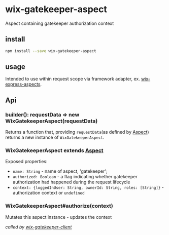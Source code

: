 # wix-gatekeeper-aspect

Aspect containing gatekeeper authorization context

## install

```bash
npm install --save wix-gatekeeper-aspect
```

## usage

Intended to use within request scope via framework adapter, ex. [wix-express-aspects](../wix-express-aspects).

## Api
### builder(): requestData => new WixGatekeeperAspect(requestData)
Returns a function that, providing `requestData`(as defined by [Aspect](../wix-aspects)) returns a new instance of `WixGatekeeperAspect`.

### WixGatekeeperAspect extends [Aspect](../wix-aspects)
Exposed properties:
 - `name: String` - name of aspect, 'gatekeeper';
 - `authorized: Boolean` - a flag indicating whether gatekeeper authorization had happened during the request lifecycle
 - `context: {loggedInUser: String, ownerId: String, roles: [String]}` - authorization context or `undefined`
 
 ### WixGatekeeperAspect#authorize(context)
 Mutates this aspect instance - updates the context
 
 *called by [wix-gatekeeper-client](../../gatekeeper/wix-gatekeeper-client)*
